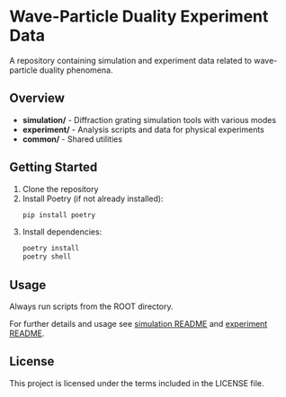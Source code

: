 # Wave-Particle Duality Experiment Data

A repository containing simulation and experiment data related to wave-particle duality phenomena.

## Overview

- **simulation/** - Diffraction grating simulation tools with various modes
- **experiment/** - Analysis scripts and data for physical experiments
- **common/** - Shared utilities

## Getting Started

1. Clone the repository
2. Install Poetry (if not already installed):
   ```bash
   pip install poetry
   ```
3. Install dependencies:
   ```bash
   poetry install
   poetry shell
   ```

## Usage

Always run scripts from the ROOT directory.

For further details and usage see [simulation README](simulation/README.md) and [experiment README](experiment/README.md).

## License

This project is licensed under the terms included in the LICENSE file.